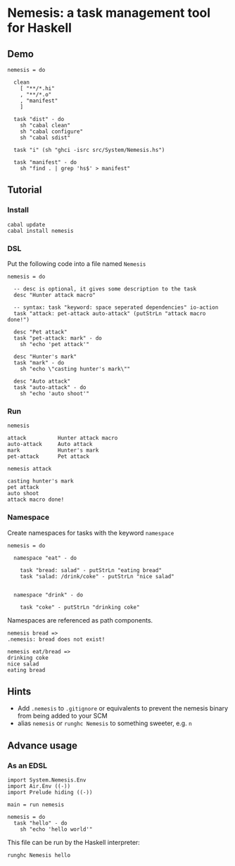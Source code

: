 Nemesis: a task management tool for Haskell
=====================================================

Demo
----
  
    nemesis = do

      clean
        [ "**/*.hi"
        , "**/*.o"
        , "manifest"
        ]
        
      task "dist" - do
        sh "cabal clean"
        sh "cabal configure"
        sh "cabal sdist"

      task "i" (sh "ghci -isrc src/System/Nemesis.hs")

      task "manifest" - do
        sh "find . | grep 'hs$' > manifest"

Tutorial
--------

### Install

    cabal update
    cabal install nemesis

### DSL

Put the following code into a file named `Nemesis`

    nemesis = do
    
      -- desc is optional, it gives some description to the task
      desc "Hunter attack macro"

      -- syntax: task "keyword: space seperated dependencies" io-action
      task "attack: pet-attack auto-attack" (putStrLn "attack macro done!")

      desc "Pet attack"
      task "pet-attack: mark" - do
        sh "echo 'pet attack'"

      desc "Hunter's mark"
      task "mark" - do
        sh "echo \"casting hunter's mark\""

      desc "Auto attack"
      task "auto-attack" - do
        sh "echo 'auto shoot'"

### Run

`nemesis`

    attack          Hunter attack macro
    auto-attack     Auto attack
    mark            Hunter's mark
    pet-attack      Pet attack

`nemesis attack`

    casting hunter's mark
    pet attack
    auto shoot
    attack macro done!


### Namespace

Create namespaces for tasks with the keyword `namespace`
    
    nemesis = do
    
      namespace "eat" - do

        task "bread: salad" - putStrLn "eating bread"
        task "salad: /drink/coke" - putStrLn "nice salad"


      namespace "drink" - do

        task "coke" - putStrLn "drinking coke"

Namespaces are referenced as path components.

    nemesis bread =>
    .nemesis: bread does not exist!
    
    nemesis eat/bread =>
    drinking coke
    nice salad
    eating bread
    

Hints
-----

* Add `.nemesis` to `.gitignore` or equivalents to prevent the nemesis binary from being added to your SCM
* alias `nemesis` or `runghc Nemesis` to something sweeter, e.g. `n`

Advance usage
-------------

### As an EDSL

    import System.Nemesis.Env
    import Air.Env ((-))
    import Prelude hiding ((-))

    main = run nemesis
    
    nemesis = do
      task "hello" - do
        sh "echo 'hello world'"
        

This file can be run by the Haskell interpreter:

    runghc Nemesis hello

